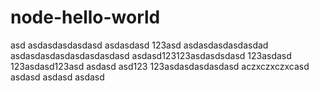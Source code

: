 # node-hello-world
asd
asdasdasdasdasd
asdasdasd
123asd
asdasdasdasdasdad
asdasdasdasdasdasdasdasd
asdasd123123asdasdsdasd
123asdasd
123asdasd123asd
asdasd
asd123
123asdasdasdasdasd
aczxczxczxcasd
asdasd
asdasd
asdasd
